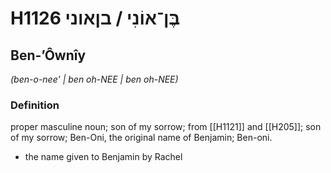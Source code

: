# H1126 בֶּן־אוֹנִי / בןאוני

## Ben-ʼÔwnîy

_(ben-o-nee' | ben oh-NEE | ben oh-NEE)_

### Definition

proper masculine noun; son of my sorrow; from [[H1121]] and [[H205]]; son of my sorrow; Ben-Oni, the original name of Benjamin; Ben-oni.

- the name given to Benjamin by Rachel

